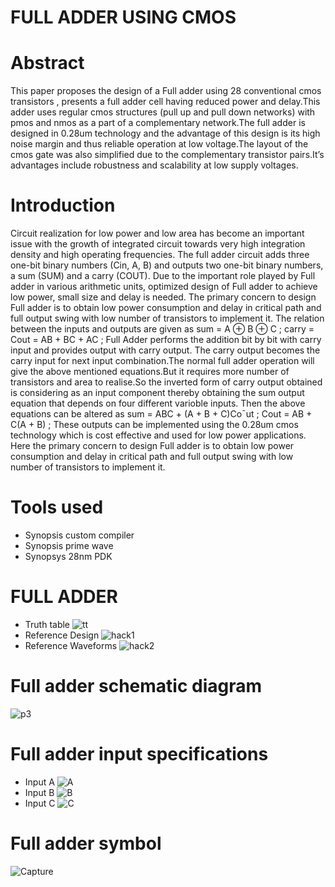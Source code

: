 # FULL ADDER USING CMOS
# Abstract
This paper proposes the design of a Full adder using
28 conventional cmos transistors , presents a full adder cell having
reduced power and delay.This adder uses regular cmos structures
(pull up and pull down networks) with pmos and nmos as a part
of a complementary network.The full adder is designed in 0.28um
technology and the advantage of this design is its high noise
margin and thus reliable operation at low voltage.The layout
of the cmos gate was also simplified due to the complementary
transistor pairs.It’s advantages include robustness and scalability
at low supply voltages.
# Introduction
Circuit realization for low power and low
area has become an important issue with the growth
of integrated circuit towards very high integration
density and high operating frequencies. The full
adder circuit adds three one-bit binary numbers
(Cin, A, B) and outputs two one-bit binary
numbers, a sum (SUM) and a carry (COUT). Due
to the important role played by Full adder in
various arithmetic units, optimized design of Full
adder to achieve low power, small size and delay is
needed. The primary concern to design Full adder
is to obtain low power consumption and delay in
critical path and full output swing with low number
of transistors to implement it.
The relation between the
inputs and outputs are given as
sum = A ⊕ B ⊕ C ; 
carry = Cout = AB + BC + AC ;
Full Adder performs the addition bit by bit with carry input and
provides output with carry output. The carry output becomes
the carry input for next input combination.The normal full
adder operation will give the above mentioned equations.But
it requires more number of transistors and area to realise.So
the inverted form of carry output obtained is considering as an
input component thereby obtaining the sum output equation
that depends on four different varioble inputs.  Then the
above equations can be altered as
sum = ABC + (A + B + C)Co¯ut ;
Cout = AB + C(A + B) ;
These outputs can be implemented using the 0.28um cmos
technology which is cost effective and used for low power
applications. Here the primary concern to design Full adder is
to obtain low power consumption and delay in critical path and
full output swing with low number of transistors to implement it.
# Tools used
* Synopsis custom compiler
* Synopsis prime wave
* Synopsys 28nm PDK
# FULL ADDER 
* Truth table
![tt](https://user-images.githubusercontent.com/100459907/155833551-b1218065-05b8-4c54-bdd5-cc293435cc78.JPG)
* Reference Design
![hack1](https://user-images.githubusercontent.com/100459907/155833840-cf638074-aeb3-4eab-938e-e18b9acdc3c8.JPG)
* Reference Waveforms
![hack2](https://user-images.githubusercontent.com/100459907/155833864-a138d788-9d56-4f91-b8d0-f88a7e7d12b4.JPG)
# Full adder schematic diagram
![p3](https://user-images.githubusercontent.com/100459907/155837369-fa4d56dc-b30b-4cbd-bd3b-50e5a4f7dab1.JPG)
# Full adder input specifications
* Input A 
![A](https://user-images.githubusercontent.com/100459907/155837411-5576eaff-bb09-42a1-8de3-774144de2872.JPG)
* Input B 
![B](https://user-images.githubusercontent.com/100459907/155837441-ec1e7016-62e7-4896-b1c0-43fc768d3edf.JPG)
* Input C
![C](https://user-images.githubusercontent.com/100459907/155837461-1d79684a-47dc-4657-87ae-72c933b06715.JPG)
# Full adder symbol
![Capture](https://user-images.githubusercontent.com/100459907/155837475-234c2b22-ed6a-43d7-bd19-ea2cf7193292.JPG)













